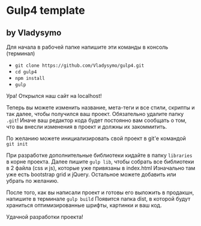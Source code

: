 # Gulp4 template
## by Vladysymo

Для начала в рабочей папке напишите эти команды в консоль (терминал)

- `git clone https://github.com/Vladysymo/gulp4.git`
- `cd gulp4`
- `npm install`
- `gulp`

Ура! Открылся наш сайт на localhost! 

Теперь вы можете изменить название, мета-теги и все стили, скрипты и так далее, чтобы получился ваш проект.
Обязательно удалите папку `.git`! Иначе ваш редактор кода будет постоянно вам сообщать о том, что вы внесли изменения в проект и должны их закоммитить.

По желанию можете инициализировать свой проект в git'е командой
`git init`

При разработке дополнительные библиотеки кидайте в папку `libraries` в корне проекта. Далее пишите 
`gulp lib`, чтобы собрать все библиотеки в 2 файла (css и js), которые уже привязаны в index.html
Изначально там уже есть bootstrap grid и jQuery. Остальное можете добавить или убрать по желанию.

После того, как вы написали проект и готовы его выложить в продакшн, напишите в терминале
`gulp build`
Появится папка dist, в которой будут храниться оптимизированные шрифты, картинки и ваш код.

Удачной разработки проекта!
